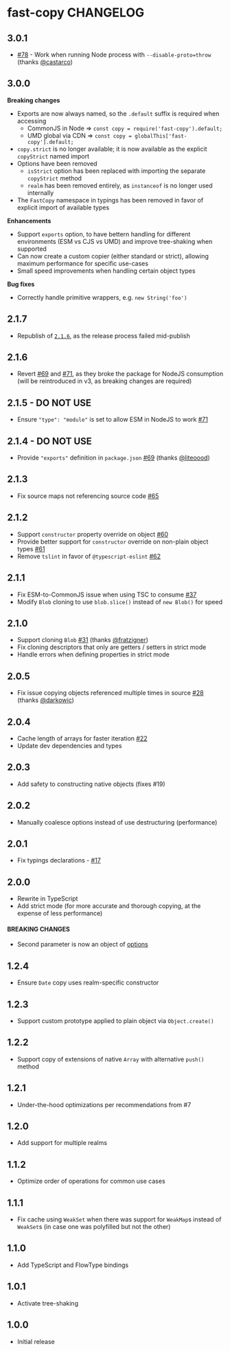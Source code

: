 <!-- Optimized: 2025-10-06 -->
<!-- RPM: 1.3.2.1.1.3.2.1_CHANGELOG_20251006 -->
<!-- Session: E2E RPM DNA Application -->
<!-- AOM: RND (Reggie & Dro) -->
<!-- COI: MARKETING -->
<!-- RPM: HIGH -->
<!-- ACTION: BUILD -->

# fast-copy CHANGELOG

## 3.0.1

- [#78](https://github.com/planttheidea/fast-copy/pull/78) - Work when running Node process with `--disable-proto=throw` (thanks [@castarco](https://github.com/castarco))

## 3.0.0

**Breaking changes**

- Exports are now always named, so the `.default` suffix is required when accessing
  - CommonJS in Node => `const copy = require('fast-copy').default;`
  - UMD global via CDN => `const copy = globalThis['fast-copy'].default;`
- `copy.strict` is no longer available; it is now available as the explicit `copyStrict` named import
- Options have been removed
  - `isStrict` option has been replaced with importing the separate `copyStrict` method
  - `realm` has been removed entirely, as `instanceof` is no longer used internally
- The `FastCopy` namespace in typings has been removed in favor of explicit import of available types

**Enhancements**

- Support `exports` option, to have bettern handling for different environments (ESM vs CJS vs UMD) and improve tree-shaking when supported
- Can now create a custom copier (either standard or strict), allowing maximum performance for specific use-cases
- Small speed improvements when handling certain object types

**Bug fixes**

- Correctly handle primitive wrappers, e.g. `new String('foo')`

## 2.1.7

- Republish of [`2.1.6`](#216), as the release process failed mid-publish

## 2.1.6

- Revert [#69](https://github.com/planttheidea/fast-copy/pull/69) and [#71](https://github.com/planttheidea/fast-copy/pull/71), as they broke the package for NodeJS consumption (will be reintroduced in v3, as breaking changes are required)

## 2.1.5 - DO NOT USE

- Ensure `"type": "module"` is set to allow ESM in NodeJS to work [#71](https://github.com/planttheidea/fast-copy/pull/71)

## 2.1.4 - DO NOT USE

- Provide `"exports"` definition in `package.json` [#69](https://github.com/planttheidea/fast-copy/pull/69) (thanks [@liteoood](https://github.com/ilteoood))

## 2.1.3

- Fix source maps not referencing source code [#65](https://github.com/planttheidea/fast-copy/pull/65)

## 2.1.2

- Support `constructor` property override on object [#60](https://github.com/planttheidea/fast-copy/pull/60)
- Provide better support for `constructor` override on non-plain object types [#61](https://github.com/planttheidea/fast-copy/pull/61)
- Remove `tslint` in favor of `@typescript-eslint` [#62](https://github.com/planttheidea/fast-copy/pull/62)

## 2.1.1

- Fix ESM-to-CommonJS issue when using TSC to consume [#37](https://github.com/planttheidea/fast-copy/issues/37)
- Modify `Blob` cloning to use `blob.slice()` instead of `new Blob()` for speed

## 2.1.0

- Support cloning `Blob` [#31](https://github.com/planttheidea/fast-copy/pull/31) (thanks [@fratzigner](https://github.com/fratzinger))
- Fix cloning descriptors that only are getters / setters in strict mode
- Handle errors when defining properties in strict mode

## 2.0.5

- Fix issue copying objects referenced multiple times in source [#28](https://github.com/planttheidea/fast-copy/pull/28) (thanks [@darkowic](https://github.com/darkowic))

## 2.0.4

- Cache length of arrays for faster iteration [#22](https://github.com/planttheidea/fast-copy/pull/22)
- Update dev dependencies and types

## 2.0.3

- Add safety to constructing native objects (fixes #19)

## 2.0.2

- Manually coalesce options instead of use destructuring (performance)

## 2.0.1

- Fix typings declarations - [#17](https://github.com/planttheidea/fast-copy/pull/17)

## 2.0.0

- Rewrite in TypeScript
- Add strict mode (for more accurate and thorough copying, at the expense of less performance)

#### BREAKING CHANGES

- Second parameter is now an object of [options](README.md#options)

## 1.2.4

- Ensure `Date` copy uses realm-specific constructor

## 1.2.3

- Support custom prototype applied to plain object via `Object.create()`

## 1.2.2

- Support copy of extensions of native `Array` with alternative `push()` method

## 1.2.1

- Under-the-hood optimizations per recommendations from #7

## 1.2.0

- Add support for multiple realms

## 1.1.2

- Optimize order of operations for common use cases

## 1.1.1

- Fix cache using `WeakSet` when there was support for `WeakMap`s instead of `WeakSet`s (in case one was polyfilled but not the other)

## 1.1.0

- Add TypeScript and FlowType bindings

## 1.0.1

- Activate tree-shaking

## 1.0.0

- Initial release

